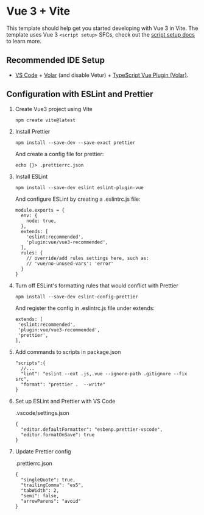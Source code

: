 # Vue 3 + Vite

This template should help get you started developing with Vue 3 in Vite. The template uses Vue 3 `<script setup>` SFCs, check out the [script setup docs](https://v3.vuejs.org/api/sfc-script-setup.html#sfc-script-setup) to learn more.

## Recommended IDE Setup

- [VS Code](https://code.visualstudio.com/) + [Volar](https://marketplace.visualstudio.com/items?itemName=Vue.volar) (and disable Vetur) + [TypeScript Vue Plugin (Volar)](https://marketplace.visualstudio.com/items?itemName=Vue.vscode-typescript-vue-plugin).

## Configuration with ESLint and Prettier

1. Create Vue3 project using Vite

   ```
   npm create vite@latest
   ```

2. Install Prettier

   ```
   npm install --save-dev --save-exact prettier
   ```

   And create a config file for prettier:

   ```
   echo {}> .prettierrc.json
   ```

3. Install ESLint

   ```
   npm install --save-dev eslint eslint-plugin-vue
   ```

   And configure ESLint by creating a .eslintrc.js file:

   ```
   module.exports = {
     env: {
       node: true,
     },
     extends: [
       'eslint:recommended',
       'plugin:vue/vue3-recommended',
     ],
     rules: {
       // override/add rules settings here, such as:
       // 'vue/no-unused-vars': 'error'
     }
   }
   ```

4. Turn off ESLint's formatting rules that would conflict with Prettier

   ```
   npm install --save-dev eslint-config-prettier
   ```

   And register the config in .eslintrc.js file under extends:

   ```
   extends: [
    'eslint:recommended',
    'plugin:vue/vue3-recommended',
    'prettier',
   ],
   ```

5. Add commands to scripts in package.json

   ```
   "scripts":{
     //...
     "lint": "eslint --ext .js,.vue --ignore-path .gitignore --fix src",
     "format": "prettier .  --write"
   }
   ```

6. Set up ESLint and Prettier with VS Code

   .vscode/settings.json

   ```
   {
     "editor.defaultFormatter": "esbenp.prettier-vscode",
     "editor.formatOnSave": true
   }
   ```

7. Update Prettier config

   .prettierrc.json

   ```
   {
     "singleQuote": true,
     "trailingComma": "es5",
     "tabWidth": 2,
     "semi": false,
     "arrowParens": "avoid"
   }
   ```
